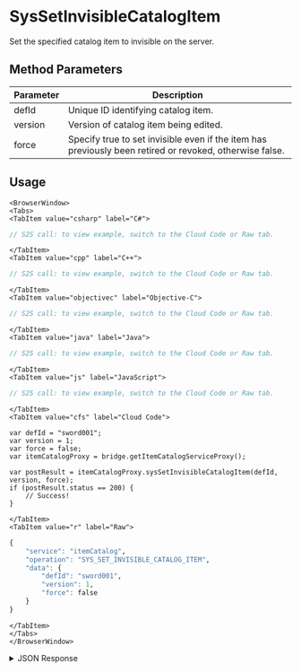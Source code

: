 # SysSetInvisibleCatalogItem

Set the specified catalog item to invisible on the server.

<PartialServop service_name="itemCatalog" operation_name="SYS_SET_INVISIBLE_CATALOG_ITEM" />

## Method Parameters
Parameter | Description
--------- | -----------
defId | Unique ID identifying catalog item. 
version | Version of catalog item being edited. 
force | Specify true to set invisible even if the item has previously been retired or revoked, otherwise false. 

## Usage

```mdx-code-block
<BrowserWindow>
<Tabs>
<TabItem value="csharp" label="C#">
```

```csharp
// S2S call: to view example, switch to the Cloud Code or Raw tab.
```

```mdx-code-block
</TabItem>
<TabItem value="cpp" label="C++">
```

```cpp
// S2S call: to view example, switch to the Cloud Code or Raw tab.
```

```mdx-code-block
</TabItem>
<TabItem value="objectivec" label="Objective-C">
```

```objectivec
// S2S call: to view example, switch to the Cloud Code or Raw tab.
```

```mdx-code-block
</TabItem>
<TabItem value="java" label="Java">
```

```java
// S2S call: to view example, switch to the Cloud Code or Raw tab.
```

```mdx-code-block
</TabItem>
<TabItem value="js" label="JavaScript">
```

```javascript
// S2S call: to view example, switch to the Cloud Code or Raw tab.
```

```mdx-code-block
</TabItem>
<TabItem value="cfs" label="Cloud Code">
```

```cfscript
var defId = "sword001";
var version = 1;
var force = false;
var itemCatalogProxy = bridge.getItemCatalogServiceProxy();

var postResult = itemCatalogProxy.sysSetInvisibleCatalogItem(defId, version, force);
if (postResult.status == 200) {
    // Success!
}
```

```mdx-code-block
</TabItem>
<TabItem value="r" label="Raw">
```

```r
{
	"service": "itemCatalog",
	"operation": "SYS_SET_INVISIBLE_CATALOG_ITEM",
	"data": {
		"defId": "sword001",
		"version": 1,
		"force": false
	}
}
```

```mdx-code-block
</TabItem>
</Tabs>
</BrowserWindow>
```

<details>
<summary>JSON Response</summary>

```json
{
  "data": {
    "defId": "sword001a",
    "name": "Crimson Sword - Alt",
    "desc": "A sword whose blade was forged in Cherry Kool-aid!",
    "type": "ITEM",
    "category": "sword",
    "tags": [
      "weapon",
      "pointy"
    ],
    "buyPrice": {
      "coins": 200
    },
    "sellPrice": {
      "coins": 150
    },
    "image": "//xxx.jpg",
    "resourceGroup": "equipment.asset",
    "resourceTag": "sword001",
    "meta": {
      "speed": 85,
      "damage": 12,
      "accuracy": 80,
      "range": 5
    },
    "initData": {
      "condition": 100,
      "bonus": 0
    },
    "pState": "INVISIBLE",
    "publishedAt": 0,
    "createdAt": 1567192159250,
    "updatedAt": 1567192312406,
    "version": 2,
    "stackable": false,
    "consumable": false,
    "uses": null,
    "coolDownSecs": 0,
    "recoverySecs": 0,
    "activatable": false,
    "statusName": null,
    "activeSecs": null,
    "tradable": false,
    "blockchain": false,
    "blockchainDefId": null
  },
  "status": 200
}
```
</details>

